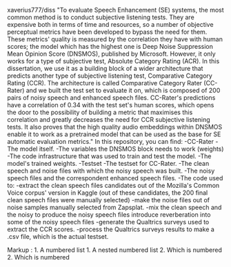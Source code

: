 xaverius777/diss
"To evaluate Speech Enhancement (SE) systems, the most common method is to conduct subjective listening tests. They are expensive both in terms of time and resources, so a number of objective perceptual metrics have been developed to bypass the need for them. These metrics' quality is measured by the correlation they have with human scores; the model which has the highest one is Deep Noise Suppression Mean Opinion Score (DNSMOS), published by Microsoft. However, it only works for a type of subjective test, Absolute Category Rating (ACR). In this dissertation, we use it as a building block of a wider architecture that predicts another type of subjective listening test, Comparative Category Rating (CCR). The architecture is called Comparative Category Rater (CC-Rater) and we built the test set to evaluate it on, which is composed of 200 pairs of noisy speech and enhanced speech files. CC-Rater's predictions have a correlation of 0.34 with the test set's human scores, which opens the door to the possibility of building a metric that maximises this correlation and greatly decreases the need for CCR subjective listening tests. It also proves that the high quality audio embeddings within DNSMOS enable it to work as a pretrained model that can be used as the base for SE automatic evaluation metrics."
In this repository, you can find:
-CC-Rater
    -The model itself.
    -The variables the DNSMOS block needs to work (weights)
    -The code infrastructure that was used to train and test the model.
    -The model's trained weights.
-Testset
    -The testset for CC-Rater.
    -The clean speech and noise files with which the noisy speech was built.
    -The noisy speech files and the correspondent enhanced speech files.
    -The code used to:
      -extract the clean speech files candidates out of the Mozilla's Common Voice corpus' version in Kaggle (out of these candidates, the 200 final clean speech files were manually selected)
      -make the noise files out of noise samples manually selected from Zapsplat.
      -mix the clean speech and the noisy to produce the noisy speech files introduce reverberation into some of the noisy speech files
      -generate the Qualtrics surveys used to extract the CCR scores.
      -process the Qualtrics surveys results to make a .csv file, which is the actual testset.



 Markup : 1. A numbered list
              1. A nested numbered list
              2. Which is numbered
          2. Which is numbered
